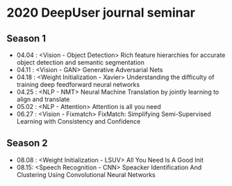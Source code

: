# 2020 DeepUser journal seminar

## Season 1

- 04.04 : <Vision - Object Detection> Rich feature hierarchies for accurate object detection and semantic segmentation
- 04.11 : <Vision - GAN> Generative Adversarial Nets
- 04.18 : <Weight Initialization - Xavier> Understanding the difficulty of training deep feedforward neural networks
- 04.25 : <NLP - NMT> Neural Machine Translation by jointly learning to align and translate
- 05.02 : <NLP - Attention> Attention is all you need
- 06.27 : <Vision - Fixmatch> FixMatch: Simplifying Semi-Supervised Learning with Consistency and Confidence



## Season 2

- 08.08 : <Weight Initialization - LSUV> All You Need Is A Good Init
- 08.15: <Speech Recognition - CNN>  Speacker Identification And Clustering Using Convolutional Neural Networks

